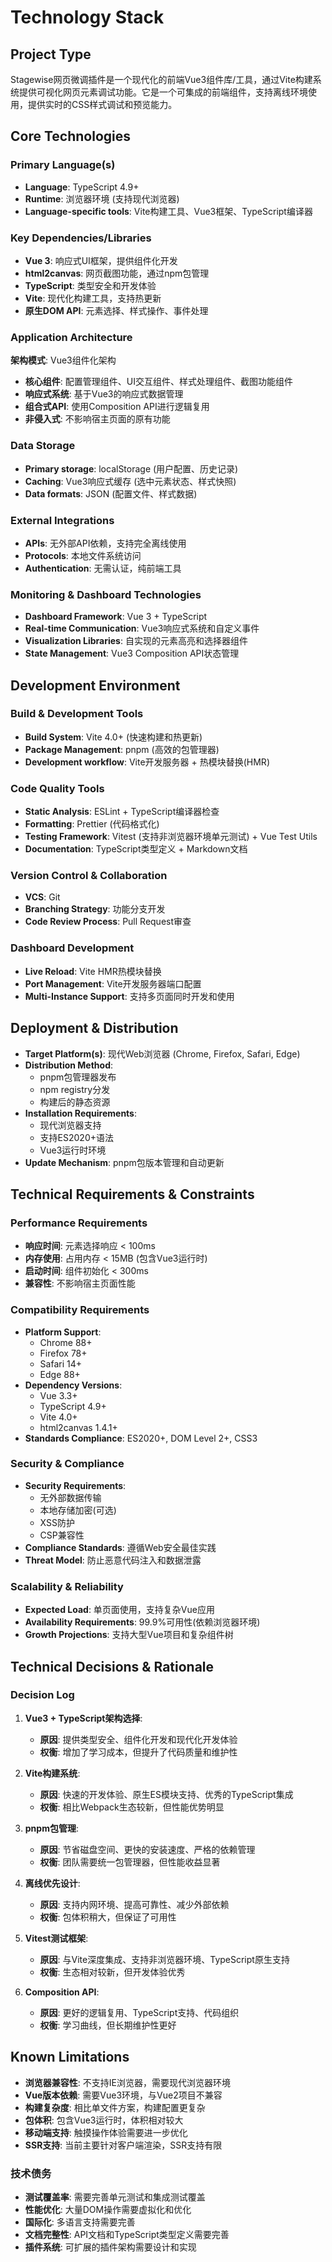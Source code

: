 # Technology Stack

## Project Type

Stagewise网页微调插件是一个现代化的前端Vue3组件库/工具，通过Vite构建系统提供可视化网页元素调试功能。它是一个可集成的前端组件，支持离线环境使用，提供实时的CSS样式调试和预览能力。

## Core Technologies

### Primary Language(s)
- **Language**: TypeScript 4.9+
- **Runtime**: 浏览器环境 (支持现代浏览器)
- **Language-specific tools**: Vite构建工具、Vue3框架、TypeScript编译器

### Key Dependencies/Libraries
- **Vue 3**: 响应式UI框架，提供组件化开发
- **html2canvas**: 网页截图功能，通过npm包管理
- **TypeScript**: 类型安全和开发体验
- **Vite**: 现代化构建工具，支持热更新
- **原生DOM API**: 元素选择、样式操作、事件处理

### Application Architecture

**架构模式**: Vue3组件化架构
- **核心组件**: 配置管理组件、UI交互组件、样式处理组件、截图功能组件
- **响应式系统**: 基于Vue3的响应式数据管理
- **组合式API**: 使用Composition API进行逻辑复用
- **非侵入式**: 不影响宿主页面的原有功能

### Data Storage
- **Primary storage**: localStorage (用户配置、历史记录)
- **Caching**: Vue3响应式缓存 (选中元素状态、样式快照)
- **Data formats**: JSON (配置文件、样式数据)

### External Integrations
- **APIs**: 无外部API依赖，支持完全离线使用
- **Protocols**: 本地文件系统访问
- **Authentication**: 无需认证，纯前端工具

### Monitoring & Dashboard Technologies
- **Dashboard Framework**: Vue 3 + TypeScript
- **Real-time Communication**: Vue3响应式系统和自定义事件
- **Visualization Libraries**: 自实现的元素高亮和选择器组件
- **State Management**: Vue3 Composition API状态管理

## Development Environment

### Build & Development Tools
- **Build System**: Vite 4.0+ (快速构建和热更新)
- **Package Management**: pnpm (高效的包管理器)
- **Development workflow**: Vite开发服务器 + 热模块替换(HMR)

### Code Quality Tools
- **Static Analysis**: ESLint + TypeScript编译器检查
- **Formatting**: Prettier (代码格式化)
- **Testing Framework**: Vitest (支持非浏览器环境单元测试) + Vue Test Utils
- **Documentation**: TypeScript类型定义 + Markdown文档

### Version Control & Collaboration
- **VCS**: Git
- **Branching Strategy**: 功能分支开发
- **Code Review Process**: Pull Request审查

### Dashboard Development
- **Live Reload**: Vite HMR热模块替换
- **Port Management**: Vite开发服务器端口配置
- **Multi-Instance Support**: 支持多页面同时开发和使用

## Deployment & Distribution
- **Target Platform(s)**: 现代Web浏览器 (Chrome, Firefox, Safari, Edge)
- **Distribution Method**: 
  - pnpm包管理器发布
  - npm registry分发
  - 构建后的静态资源
- **Installation Requirements**: 
  - 现代浏览器支持
  - 支持ES2020+语法
  - Vue3运行时环境
- **Update Mechanism**: pnpm包版本管理和自动更新

## Technical Requirements & Constraints

### Performance Requirements
- **响应时间**: 元素选择响应 < 100ms
- **内存使用**: 占用内存 < 15MB (包含Vue3运行时)
- **启动时间**: 组件初始化 < 300ms
- **兼容性**: 不影响宿主页面性能

### Compatibility Requirements
- **Platform Support**: 
  - Chrome 88+
  - Firefox 78+
  - Safari 14+
  - Edge 88+
- **Dependency Versions**: 
  - Vue 3.3+
  - TypeScript 4.9+
  - Vite 4.0+
  - html2canvas 1.4.1+
- **Standards Compliance**: ES2020+, DOM Level 2+, CSS3

### Security & Compliance
- **Security Requirements**: 
  - 无外部数据传输
  - 本地存储加密(可选)
  - XSS防护
  - CSP兼容性
- **Compliance Standards**: 遵循Web安全最佳实践
- **Threat Model**: 防止恶意代码注入和数据泄露

### Scalability & Reliability
- **Expected Load**: 单页面使用，支持复杂Vue应用
- **Availability Requirements**: 99.9%可用性(依赖浏览器环境)
- **Growth Projections**: 支持大型Vue项目和复杂组件树

## Technical Decisions & Rationale

### Decision Log

1. **Vue3 + TypeScript架构选择**: 
   - **原因**: 提供类型安全、组件化开发和现代化开发体验
   - **权衡**: 增加了学习成本，但提升了代码质量和维护性

2. **Vite构建系统**: 
   - **原因**: 快速的开发体验、原生ES模块支持、优秀的TypeScript集成
   - **权衡**: 相比Webpack生态较新，但性能优势明显

3. **pnpm包管理**: 
   - **原因**: 节省磁盘空间、更快的安装速度、严格的依赖管理
   - **权衡**: 团队需要统一包管理器，但性能收益显著

4. **离线优先设计**: 
   - **原因**: 支持内网环境、提高可靠性、减少外部依赖
   - **权衡**: 包体积稍大，但保证了可用性

5. **Vitest测试框架**: 
   - **原因**: 与Vite深度集成、支持非浏览器环境、TypeScript原生支持
   - **权衡**: 生态相对较新，但开发体验优秀

6. **Composition API**: 
   - **原因**: 更好的逻辑复用、TypeScript支持、代码组织
   - **权衡**: 学习曲线，但长期维护性更好

## Known Limitations

- **浏览器兼容性**: 不支持IE浏览器，需要现代浏览器环境
- **Vue版本依赖**: 需要Vue3环境，与Vue2项目不兼容
- **构建复杂度**: 相比单文件方案，构建配置更复杂
- **包体积**: 包含Vue3运行时，体积相对较大
- **移动端支持**: 触摸操作体验需要进一步优化
- **SSR支持**: 当前主要针对客户端渲染，SSR支持有限

### 技术债务
- **测试覆盖率**: 需要完善单元测试和集成测试覆盖
- **性能优化**: 大量DOM操作需要虚拟化和优化
- **国际化**: 多语言支持需要完善
- **文档完整性**: API文档和TypeScript类型定义需要完善
- **插件系统**: 可扩展的插件架构需要设计和实现
